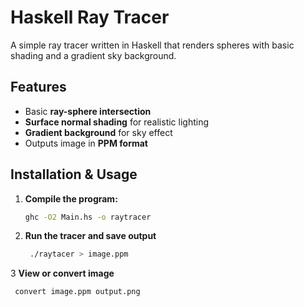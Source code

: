 # Haskell Ray Tracer

A simple ray tracer written in Haskell that renders spheres with basic shading and a gradient sky background.

## Features
- Basic **ray-sphere intersection**
- **Surface normal shading** for realistic lighting
- **Gradient background** for sky effect
- Outputs image in **PPM format**

## Installation & Usage

1. **Compile the program:**
   ```sh
   ghc -O2 Main.hs -o raytracer

2. **Run the tracer and save output**
   ```sh
    ./raytacer > image.ppm

3 **View or convert image**
   ```sh
    convert image.ppm output.png
